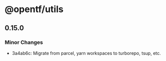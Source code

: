 # @opentf/utils

## 0.15.0

### Minor Changes

- 3a4ab6c: Migrate from parcel, yarn workspaces to turborepo, tsup, etc.
